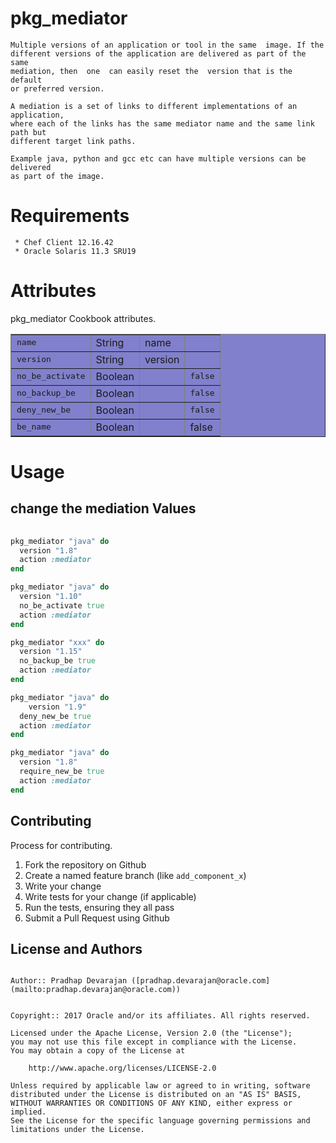 pkg_mediator
============

	Multiple versions of an application or tool in the same  image. If the
	different versions of the application are delivered as part of the same
	mediation, then  one  can easily reset the  version that is the default
	or preferred version.
		
	A mediation is a set of links to different implementations of an application,
	where each of the links has the same mediator name and the same link path but
	different target link paths.
		
	Example java, python and gcc etc can have multiple versions can	be delivered 
	as part of the image. 


Requirements
============

     * Chef Client 12.16.42
     * Oracle Solaris 11.3 SRU19


Attributes
==========

pkg_mediator Cookbook attributes.

<table border="1" bgcolor="#8080cc">
<tr>
    <td><tt>name</tt></td>
    <td>String</td>
    <td>name</td>
    <td><tt></tt></td>
  </tr>
  <tr>
    <td><tt>version</tt></td>
    <td>String</td>
    <td>version</td>
    <td><tt></tt></td>
  </tr>
  <tr>
    <td><tt>no_be_activate</tt></td>
    <td>Boolean</td>
    <td></td> 
    <td><tt>false</tt></td>
  </tr>
   <tr>
    <td><tt>no_backup_be</tt></td>
    <td>Boolean</td>
    <td></td> 
    <td><tt>false</tt></td>
  </tr>
  <tr>
    <td><tt>deny_new_be</tt></td>
    <td>Boolean</td>
    <td></td> 
    <td><tt>false</tt></td>
  </tr>
  <tr>
    <td><tt>be_name</tt></td>
    <td>Boolean</td>
    <td></td> 
    <td>false</td>
  </tr>
</table>


Usage
=====
  
change the mediation Values
----------------------------

```ruby
 
pkg_mediator "java" do
  version "1.8"
  action :mediator
end
```

```ruby
pkg_mediator "java" do
  version "1.10"
  no_be_activate true
  action :mediator
end
```

```ruby
pkg_mediator "xxx" do
  version "1.15"
  no_backup_be true
  action :mediator
end
```

```ruby
pkg_mediator "java" do
    version "1.9"
  deny_new_be true
  action :mediator
end
```


```ruby
pkg_mediator "java" do
  version "1.8"
  require_new_be true
  action :mediator
end
```

Contributing
------------
Process for contributing.

1. Fork the repository on Github
2. Create a named feature branch (like `add_component_x`)
3. Write your change
4. Write tests for your change (if applicable)
5. Run the tests, ensuring they all pass
6. Submit a Pull Request using Github

 License and Authors
 -------------------
```text

Author:: Pradhap Devarajan ([pradhap.devarajan@oracle.com](mailto:pradhap.devarajan@oracle.com))


Copyright:: 2017 Oracle and/or its affiliates. All rights reserved.

Licensed under the Apache License, Version 2.0 (the "License");
you may not use this file except in compliance with the License.
You may obtain a copy of the License at

    http://www.apache.org/licenses/LICENSE-2.0

Unless required by applicable law or agreed to in writing, software
distributed under the License is distributed on an "AS IS" BASIS,
WITHOUT WARRANTIES OR CONDITIONS OF ANY KIND, either express or implied.
See the License for the specific language governing permissions and
limitations under the License.
```
